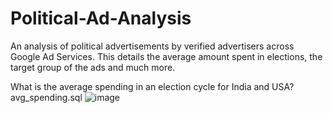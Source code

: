 # Political-Ad-Analysis
An analysis of political advertisements by verified advertisers across Google Ad Services. This details the average amount spent in elections, the target group of the ads and much more.
	
What is the average spending in an election cycle for India and USA?
avg_spending.sql
![image](https://user-images.githubusercontent.com/100951694/156870389-c9faa8a2-39bf-4510-a7e7-daad96b51b64.png)

